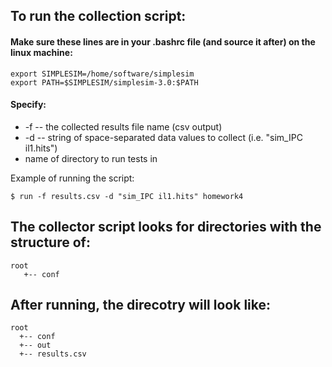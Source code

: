 ## To run the collection script:

#### Make sure these lines are in your .bashrc file (and source it after) on the linux machine:

```
export SIMPLESIM=/home/software/simplesim
export PATH=$SIMPLESIM/simplesim-3.0:$PATH
```

#### Specify:
  * -f -- the collected results file name (csv output)
  * -d -- string of space-separated data values to collect (i.e. "sim_IPC il1.hits")
  * name of directory to run tests in


Example of running the script:

```
$ run -f results.csv -d "sim_IPC il1.hits" homework4
```

## The collector script looks for directories with the structure of:

```
root
   +-- conf
```

## After running, the direcotry will look like:

```
root
  +-- conf
  +-- out
  +-- results.csv
```
